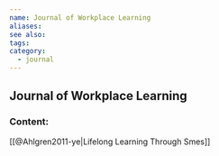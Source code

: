 ```yaml
---
name: Journal of Workplace Learning
aliases:
see also:
tags:
category:
  - journal
---
```


## Journal of Workplace Learning

### Content:
[[@Ahlgren2011-ye|Lifelong Learning Through Smes]]